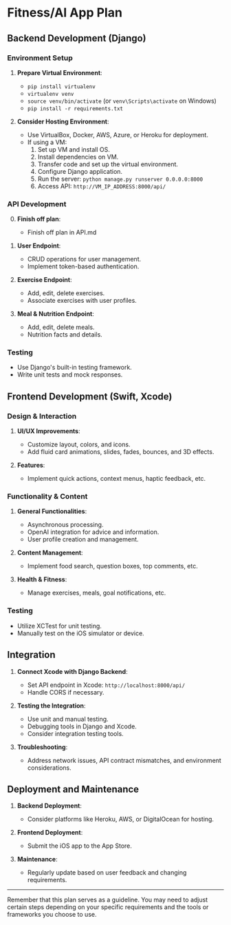 # Fitness/AI App Plan

## Backend Development (Django)

### Environment Setup
1. **Prepare Virtual Environment**:
   - `pip install virtualenv`
   - `virtualenv venv`
   - `source venv/bin/activate` (or `venv\Scripts\activate` on Windows)
   - `pip install -r requirements.txt`

2. **Consider Hosting Environment**:
   - Use VirtualBox, Docker, AWS, Azure, or Heroku for deployment.
   - If using a VM:
      1. Set up VM and install OS.
      2. Install dependencies on VM.
      3. Transfer code and set up the virtual environment.
      4. Configure Django application.
      5. Run the server: `python manage.py runserver 0.0.0.0:8000`
      6. Access API: `http://VM_IP_ADDRESS:8000/api/`

### API Development
0. **Finish off plan**:
    - Finish off plan in API.md

1. **User Endpoint**:
   - CRUD operations for user management.
   - Implement token-based authentication.

2. **Exercise Endpoint**:
   - Add, edit, delete exercises.
   - Associate exercises with user profiles.

3. **Meal & Nutrition Endpoint**:
   - Add, edit, delete meals.
   - Nutrition facts and details.

### Testing
- Use Django's built-in testing framework.
- Write unit tests and mock responses.

## Frontend Development (Swift, Xcode)

### Design & Interaction
1. **UI/UX Improvements**:
   - Customize layout, colors, and icons.
   - Add fluid card animations, slides, fades, bounces, and 3D effects.

2. **Features**:
   - Implement quick actions, context menus, haptic feedback, etc.

### Functionality & Content
1. **General Functionalities**:
   - Asynchronous processing.
   - OpenAI integration for advice and information.
   - User profile creation and management.

2. **Content Management**:
   - Implement food search, question boxes, top comments, etc.

3. **Health & Fitness**:
   - Manage exercises, meals, goal notifications, etc.

### Testing
- Utilize XCTest for unit testing.
- Manually test on the iOS simulator or device.

## Integration

1. **Connect Xcode with Django Backend**:
   - Set API endpoint in Xcode: `http://localhost:8000/api/`
   - Handle CORS if necessary.

2. **Testing the Integration**:
   - Use unit and manual testing.
   - Debugging tools in Django and Xcode.
   - Consider integration testing tools.

3. **Troubleshooting**:
   - Address network issues, API contract mismatches, and environment considerations.

## Deployment and Maintenance
1. **Backend Deployment**:
   - Consider platforms like Heroku, AWS, or DigitalOcean for hosting.

2. **Frontend Deployment**:
   - Submit the iOS app to the App Store.

3. **Maintenance**:
   - Regularly update based on user feedback and changing requirements.

---

Remember that this plan serves as a guideline. You may need to adjust certain steps depending on your specific requirements and the tools or frameworks you choose to use.

